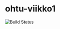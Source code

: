 # ohtu-viikko1

[![Build Status](https://travis-ci.org/mshroom/ohtu-viikko1.svg?branch=master)](https://travis-ci.org/mshroom/ohtu-viikko1)
